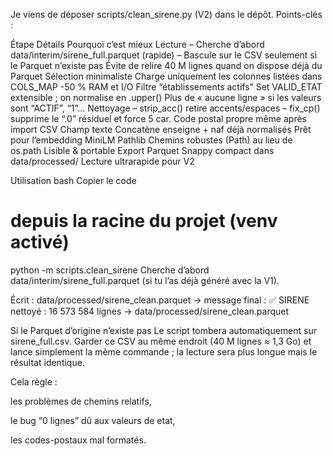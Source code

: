 Je viens de déposer scripts/clean_sirene.py (V2) dans le dépôt.
Points-clés :

Étape	Détails	Pourquoi c’est mieux
Lecture	– Cherche d’abord data/interim/sirene_full.parquet (rapide)
– Bascule sur le CSV seulement si le Parquet n’existe pas	Évite de relire 40 M lignes quand on dispose déjà du Parquet
Sélection minimaliste	Charge uniquement les colonnes listées dans COLS_MAP	-50 % RAM et I/O
Filtre “établissements actifs”	Set VALID_ETAT extensible ; on normalise en .upper()	Plus de « aucune ligne » si les valeurs sont “ACTIF”, “1”…
Nettoyage	– strip_acc() retire accents/espaces
– fix_cp() supprime le “.0” résiduel et force 5 car.	Code postal propre même après import CSV
Champ texte	Concatène enseigne + naf déjà normalisés	Prêt pour l’embedding MiniLM
Pathlib	Chemins robustes (Path) au lieu de os.path	Lisible & portable
Export	Parquet Snappy compact dans data/processed/	Lecture ultrarapide pour V2

Utilisation
bash
Copier le code
# depuis la racine du projet (venv activé)
python -m scripts.clean_sirene
Cherche d’abord data/interim/sirene_full.parquet (si tu l’as déjà généré avec la V1).

Écrit : data/processed/sirene_clean.parquet
→ message final : ✅ SIRENE nettoyé : 16 573 584 lignes → data/processed/sirene_clean.parquet

Si le Parquet d’origine n’existe pas
Le script tombera automatiquement sur sirene_full.csv. Garder ce CSV au même endroit (40 M lignes ≈ 1,3 Go) et lance simplement la même commande ; la lecture sera plus longue mais le résultat identique.

Cela règle :

les problèmes de chemins relatifs,

le bug “0 lignes” dû aux valeurs de etat,

les codes-postaux mal formatés.